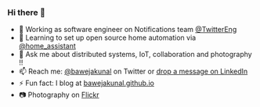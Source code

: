 ### Hi there :wave:

- :telescope: Working as software engineer on Notifications team [@TwitterEng](https://twitter.com/twittereng)
- :seedling: Learning to set up open source home automation via [@home_assistant](https://twitter.com/home_assistant)
- :speech_balloon: Ask me about distributed systems, IoT, collaboration and photography !!
- :mailbox: Reach me: [@bawejakunal](https://twitter.com/bawejakunal) on Twitter or [drop a message on LinkedIn](https://www.linkedin.com/in/kunal-baweja/)
- :zap: Fun fact: I blog at [bawejakunal.github.io](http://bawejakunal.github.io)
- :camera: Photography on [Flickr](https://flickr.com/photos/bawejakunal)
